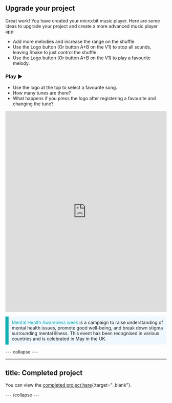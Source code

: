 ## Upgrade your project

Great work! You have created your micro:bit music player. Here are some ideas to upgrade your project and create a more advanced music player app:

+ Add more melodies and increase the range on the shuffle.
+ Use the Logo button (Or button A+B on the V1) to stop all sounds, leaving Shake to just control the shuffle.
+ Use the Logo button (Or button A+B on the V1) to play a favourite melody.

### Play ▶️

+ Use the logo at the top to select a favourite song. 
+ How many tunes are there?
+ What happens if you press the logo after registering a favourite and changing the tune?

<div style="position:relative;height:0;padding-bottom:125%;overflow:hidden;"><iframe style="position:absolute;top:0;left:0;width:100%;height:100%;" src="https://makecode.microbit.org/---run?id=_0HqXVg8uq7rA" allowfullscreen="allowfullscreen" sandbox="allow-popups allow-forms allow-scripts allow-same-origin" frameborder="0"></iframe></div>

<div>
<p style="border-left: solid; border-width:10px; border-color: #0faeb0; background-color: aliceblue; padding: 10px;">
 <span style="color: #0faeb0">Mental Health Awareness week</span> is a campaign to raise understanding of mental health issues, promote good well-being, and break down stigma surrounding mental illness. This event has been recognised in various countries and is celebrated in May in the UK.
</p>
</div> 

--- collapse ---

---
title: Completed project
---

You can view the [completed project here](https://makecode.microbit.org/_5bFMMXWwjL6W){:target="_blank"}.

--- /collapse ---